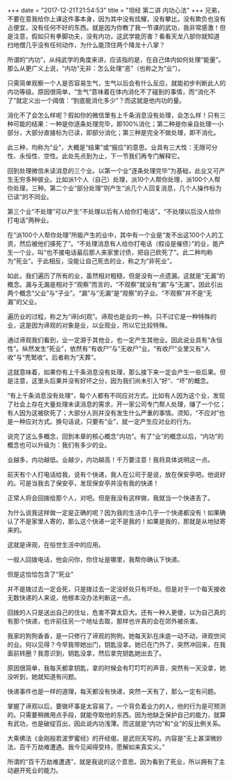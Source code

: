 +++
date = "2017-12-21T21:54:53"
title = "坦经 第二讲 内功心法"
+++
兄弟，不要在意我给你上课这件事本身，因为其中没有炫耀，没有攀比，没有欺负也没有占便宜，没有任何不好的东西。就是因为你教了我一节课的武功，我非常感激！但是注意，假如只有拳脚功夫，没有内功，这武学能厉害？看看天龙八部你就知道 扫地僧几乎没有任何动作，为什么能顶住两个降龙十八掌？  
    
所谓的“内功”，从纯武学的角度来讲，应该指的是，在自己体内如何处理“能量”。那么从更广义上说，“内功”无非：怎么处理“恶”（也称之为“业”）。  
  
只需简单观察一个人是否容易生气，生气以后会有什么反应，就能初步判断此人的内功等级。原因很简单，“生气”意味着在体内消化不了碰到的事情，而“消化不了”就定义出一个阈值：“到底能消化多少”？而这就是他内功的量。  
  
消化不了会怎么样呢？假如你的微信里有上千条消息没有处理，会怎么样！只有三种可能的结果：一种是你逐条处理完毕，即100%消化；第二种是你亲自处理一小部分，大部分直接标为已读，即部分消化；第三种是完全不做处理，即不消化。  
  
此三种，均称为“业”，大概是“结果”或“报应”的意思。业具有三大性：无限可分性、永恒性、空性。此处先点到为止，下一节我们再专门解释它。  
  
回到处理微信未读消息的三个业。以第一个业“逐条处理完毕”为基础，此业又可产生无穷多种彼业。比如派1个人（自己）处理，派10个人帮你处理，派100个人帮你处理，三种。第二个业“部分处理”则产生“派几个人回复消息，几个人操作标为已读”的不同业。  
  
第三个业“不处理”可以产生“不处理以后有人给你打电话”，“不处理以后没人给你打电话”两种业。  
  
在“派100个人帮你处理”所能产生的业中，其中有一个业是“发不出这100个人的工资，然后被他们揍死了”。“不处理消息有人给你打电话（假设是催债）”的业，能产生一个业，叫“也不接电话最后那人来家里讨债，把自己砍死了”。此二种均称为“死业”。于此相反，没能让自己死去的业，称之为“非死业”。  
  
如此，我们遍历了所有的业，虽然相对粗糙，但是没有一点遗漏。这就是“无漏”的概念。漏与无漏是相对于“观察”而言的，“不观察”就没有“漏”与“无漏”。因此引出两个概念“父业”与“子业”。“漏”与“无漏”是“观察”的子业。“不观察”并不是“无漏”的父业。  
  
遍历业的过程，称之为“谛[dì]观”。谛观也是业的一种。只不过它是一种特殊的业，这是因为谛观的对象是业，以业观业，所以它比较特殊。  
  
通过谛观我们看到，业一定源于其他业，也一定产生其他业。因此说业具有“永恒性”。纵然发生“死业”，依然有“有收尸”与“无收尸”业。“有收尸”业里又有“人收”与“秃鹫收”。后者称为“天葬”。  
  
这就意味着，如果你有上千条消息没有处理，那么接下来一定会产生一些后果。但是注意，这里头后果并没有好坏之分，因为我们尚未引入“好”、“坏”的概念。  
  
“有上千条消息没有处理”，每个人都有不同应对方式。比如有人因为这个业，发现了社会上存在大量处理未读消息的需求，开一家公司专门帮人处理，赚了一个亿；有人因为这被砍死了；大部分人则并没有发生什么严重的事情。须知，“不应对”也是一种应对方式。换句话说，只要有“业”，就一定产生应对业的行为。
  
说完了这么多概念，回到本章的核心概念“内功”。有了“业”的概念以后，“内功”的概念也可以升级为：我们有多少的业。  
  
业越多，内功越低。业越少，内功越高！千万要注意！我将具体说明这一点。  
  
前天有个人打电话给我，说有个快递，我人在公司于是说，放在保安亭吧。他说好的。可是当我去了保安亭，发现保安亭并没有我的快递！  
  
正常人将会回拨给那个人，对吧。但是我没有这样做，我就当一个快递丢了。  
  
为什么说我这样做一定是正确的呢？因为我的生活中几乎一个快递都没有！如果确认了不是家里人寄的，那么这个快递一定不是我的！如果是我的，那就是从地狱寄来的。  
  
这就是谛观，在俗世生活中的应用。  
  
一般人回拨电话，他会问你，你住址是哪里，我帮你确认下快递。  
  
但是这恰恰包含了“死业”  
   
并不是拨过去一定会死，只是拨过去一定没好处只有坏处。但是对于一个每天接收无数快递的人来说，他根本没办法判断这一点。  
   
回拨的人只是送出自己的住址，危害不算太巨大。还有一种人更傻，以为自己真的有那个快递，也许前往另一个地址去取，那样也许真的会在郊外被杀害。  
  
我家的狗狗香香，是一只修行了谛观的狗狗。她每天趴在床底一动不动，谛观世间的业。何以见得？今早我带她出门，钥匙没拿。她已在门外了，突然冲回来，在我面前转圈？我意识到，钥匙没拿，然后拿完钥匙她出去了。  
  
原因很简单，我每天都拿钥匙，拿的时候会有叮叮叮的声音，突然有一天没拿，她没听到，她就知道有问题。  
  
快递事件也是一样的道理，每天都没有快递，突然一天有了，那么一定有问题。  
  
掌握了谛观以后，要做坏事是太容易了。一个背负着业力的人，他的行为是可预测的。只需要稍微用点手段，就能夺取他的东西。因为他缺乏保护自己的能力，就算有武功，也是破绽百出，因此说内功浅薄。而这就是“内功”和“业”的反比例关系。  
  
大乘佛法《金刚般若波罗蜜经》的开经偈，是武则天写的。内容是”无上甚深微妙法，百千万劫难遭遇。我今见闻得受持，愿解如来真实义。”  
  
所谓的“百千万劫难遭遇”，就是我说的这个意思。因为看到了死业，所以拥有了主动避开死业的能力。  